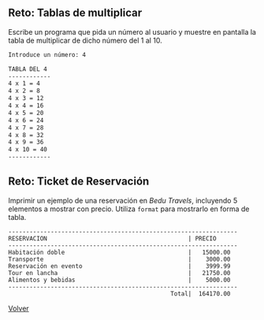## Reto:  Tablas de multiplicar

Escribe un programa que pida un número al usuario y muestre en pantalla la tabla de multiplicar de dicho número del 1 al 10.

```bash
Introduce un número: 4

TABLA DEL 4
------------
4 x 1 = 4
4 x 2 = 8
4 x 3 = 12
4 x 4 = 16
4 x 5 = 20
4 x 6 = 24
4 x 7 = 28
4 x 8 = 32
4 x 9 = 36
4 x 10 = 40
------------
```

## Reto: Ticket de Reservación

Imprimir un ejemplo de una reservación en *Bedu Travels*, incluyendo 5 elementos a mostrar con precio. Utiliza `format` para mostrarlo en forma de tabla.

```
-----------------------------------------------------------------
RESERVACION                                        | PRECIO    
-----------------------------------------------------------------
Habitación doble                                   |   15000.00
Transporte                                         |    3000.00
Reservación en evento                              |    3999.99
Tour en lancha                                     |   21750.00
Alimentos y bebidas                                |    5000.00
-----------------------------------------------------------------
                                              Total|  164170.00
```

[Volver](../readme.md)

